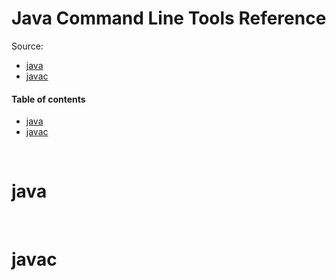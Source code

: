 # Java Command Line Tools Reference

Source:
* [java](https://docs.oracle.com/en/java/javase/13/docs/specs/man/java.html)
* [javac](https://docs.oracle.com/javase/9/tools/javac.htm)

#### Table of contents

* [java](#java)
* [javac](#javac)

&nbsp;
# java


&nbsp;
# javac